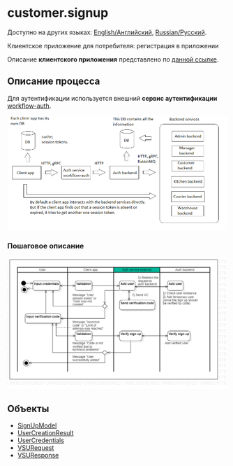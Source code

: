 # customer.signup

Доступно на других языках: [English/Английский](customer.signup.md), [Russian/Русский](customer.signup.ru.md). 

Клиентское приложение для потребителя: регистрация в приложении 

Описание **клиентского приложения** представлено по [данной ссылке](../customerclient.ru.md).

## Описание процесса

Для аутентификации используется внешний **сервис аутентификации** [workflow-auth](https://github.com/alexeysp11/workflow-auth).

![authentication](../../img/authentication.png)

### Пошаговое описание 

![flowchart-signup](https://github.com/alexeysp11/workflow-auth/raw/main/docs/img/flowchart-signup.png)

## Объекты

- [SignUpModel](../../classes/models/Authentication/SignUpModel.md)
- [UserCreationResult](https://github.com/alexeysp11/workflow-auth/blob/main/docs/models/NetworkParameters/UserCreationResult.md)
- [UserCredentials](https://github.com/alexeysp11/workflow-auth/blob/main/docs/models/NetworkParameters/UserCredentials.md)
- [VSURequest](https://github.com/alexeysp11/workflow-auth/blob/main/docs/models/NetworkParameters/VSURequest.md)
- [VSUResponse](https://github.com/alexeysp11/workflow-auth/blob/main/docs/models/NetworkParameters/VSUResponse.md)
